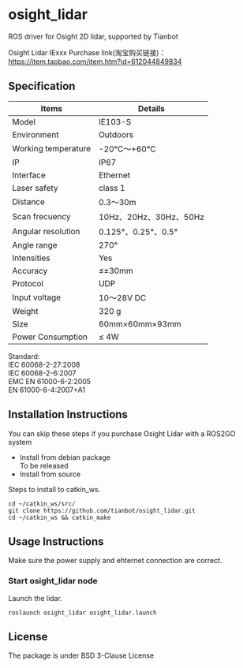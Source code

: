 # osight_lidar
ROS driver for Osight 2D lidar, supported by Tianbot

Osight Lidar IExxx
Purchase link(淘宝购买链接)：https://item.taobao.com/item.htm?id=612044849834

## Specification
|  Items  | Details|
|    ---    |     ---     |
| Model  | IE103-S |
| Environment  | Outdoors |
| Working temperature  | -20℃～+60℃ |
| IP  | IP67 |
| Interface  | Ethernet |
| Laser safety  | class 1 |
| Distance  | 0.3～30m |
| Scan frecuency  | 10Hz、20Hz、30Hz、50Hz |
| Angular resolution  | 0.125°、0.25°、0.5° |
| Angle range  | 270° |
| Intensities  | Yes |
| Accuracy  | ≤±30mm |
| Protocol  | UDP |
| Input voltage  | 10～28V DC |
| Weight  | 320 g |
| Size  | 60mm×60mm×93mm |
| Power Consumption  | ≤ 4W |

Standard:  
IEC 60068-2-27:2008  
IEC 60068-2-6:2007  
EMC EN 61000-6-2:2005  
EN 61000-6-4:2007+A1  


## Installation Instructions
You can skip these steps if you purchase Osight Lidar with a ROS2GO system 
- Install from debian package  
  To be released
- Install from source

Steps to install to catkin_ws. 
```
cd ~/catkin_ws/src/
git clone https://github.com/tianbot/osight_lidar.git
cd ~/catkin_ws && catkin_make
```
## Usage Instructions
Make sure the power supply and ehternet connection are correct.

### Start osight_lidar node
Launch the lidar.

```
roslaunch osight_lidar osight_lidar.launch
```

## License
The package is under BSD 3-Clause License
